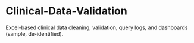 # Clinical-Data-Validation
Excel-based clinical data cleaning, validation, query logs, and dashboards (sample, de-identified).
